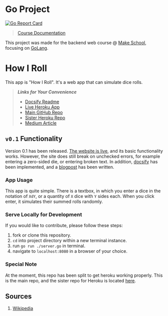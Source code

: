 # Go Project
[![Go Report Card](https://goreportcard.com/badge/github.com/noltron000/BEW-2-5_how-i-roll)](https://goreportcard.com/report/github.com/noltron000/BEW-2-5_how-i-roll)
> [Course Documentation](https://make.sc/bew2.5)

This project was made for the backend web course @ [Make School](https://make.sc/), focusing on [GoLang](https://golang.org/).

# How I Roll
This app is "How I Roll". It's a web app that can simulate dice rolls.
> ***Links for Your Convenience***
> - [Docsify Readme](https://noltron000.github.io/BEW-2-5_how-i-roll/)
> - [Live Heroku App](https://how-i-roll.herokuapp.com/)
> - [Main GitHub Repo](https://github.com/noltron000/BEW-2-5_how-i-roll)
> - [Sister Heroku Repo](https://dashboard.heroku.com/apps/how-i-roll)
> - [Medium Article]()

<!-- ## `v0.0` Functionality
At the moment, there is little to no functionality. However, one can get a local build running by following these steps:
1. fork or clone this repository.
1. `cd` into project directory within a new terminal instance.
1. run `go run ./go/main.go` in terminal.
1. navigate to `localhost:8080` in a browser of your choice.


**Dice Roller**<br />
Unfortunately the dice roller has not been connected to the html yet. However the program itself still works in the command line. Follow the steps above with the following differences:
- at step 3, replace `./go/main.go` with `./go/roller/roller.go PARAMS`.
- replace `PARAMS` with a dice amount, such as *1d6* or *8d4* before running.
- do not follow the rest of the steps.

These steps will at least get you up and running for development implementations. -->

## `v0.1` Functionality
Version 0.1 has been released. [The website is live](https://how-i-roll.herokuapp.com/), and its basic functionality works. However, the site does still break on unchecked errors, for example entering a zero-sided die, or entering broken text. In addition, [docsify](https://noltron000.github.io/BEW-2-5_how-i-roll/) has been implemented, and a [blogpost]() has been written.

### App Usage
This app is quite simple. There is a textbox, in which you enter a dice in the notation of `XdY`, or a quantity of `X` dice with `Y` sides each. When you click enter, it simulates their summed rolls randomly.

### Serve Locally for Development
If you would like to contribute, please follow these steps:
1. fork or clone this repository.
1. `cd` into project directory within a new terminal instance.
1. run `go run ./server.go` in terminal.
1. navigate to `localhost:8080` in a browser of your choice.

### Special Note
At the moment, this repo has been split to get heroku working properly. This is the main repo, and the sister repo for Heroku is located [here](https://dashboard.heroku.com/apps/how-i-roll).

## Sources
1. [Wikipedia](https://en.wikipedia.org/wiki/Dice_notation)
